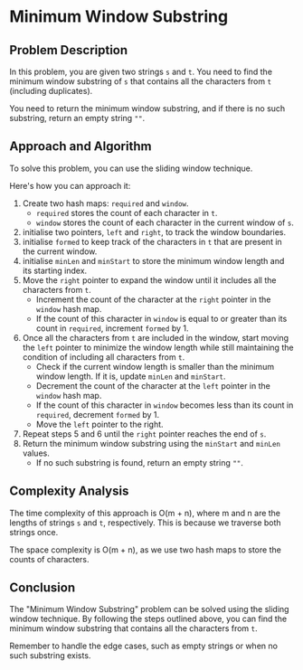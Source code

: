 # Minimum Window Substring

## Problem Description

In this problem, you are given two strings `s` and `t`. You need to find the minimum window substring of `s` that contains all the characters from `t` (including duplicates).

You need to return the minimum window substring, and if there is no such substring, return an empty string `""`.

## Approach and Algorithm

To solve this problem, you can use the sliding window technique.

Here's how you can approach it:

1. Create two hash maps: `required` and `window`.
   - `required` stores the count of each character in `t`.
   - `window` stores the count of each character in the current window of `s`.
2. initialise two pointers, `left` and `right`, to track the window boundaries.
3. initialise `formed` to keep track of the characters in `t` that are present in the current window.
4. initialise `minLen` and `minStart` to store the minimum window length and its starting index.
5. Move the `right` pointer to expand the window until it includes all the characters from `t`.
   - Increment the count of the character at the `right` pointer in the `window` hash map.
   - If the count of this character in `window` is equal to or greater than its count in `required`, increment `formed` by 1.
6. Once all the characters from `t` are included in the window, start moving the `left` pointer to minimize the window length while still maintaining the condition of including all characters from `t`.
   - Check if the current window length is smaller than the minimum window length. If it is, update `minLen` and `minStart`.
   - Decrement the count of the character at the `left` pointer in the `window` hash map.
   - If the count of this character in `window` becomes less than its count in `required`, decrement `formed` by 1.
   - Move the `left` pointer to the right.
7. Repeat steps 5 and 6 until the `right` pointer reaches the end of `s`.
8. Return the minimum window substring using the `minStart` and `minLen` values.
   - If no such substring is found, return an empty string `""`.

## Complexity Analysis

The time complexity of this approach is O(m + n), where m and n are the lengths of strings `s` and `t`, respectively. This is because we traverse both strings once.

The space complexity is O(m + n), as we use two hash maps to store the counts of characters.

## Conclusion

The "Minimum Window Substring" problem can be solved using the sliding window technique. By following the steps outlined above, you can find the minimum window substring that contains all the characters from `t`.

Remember to handle the edge cases, such as empty strings or when no such substring exists.

